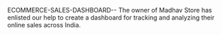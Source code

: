  ECOMMERCE-SALES-DASHBOARD--
 The owner of Madhav Store has enlisted our help to create a dashboard for tracking and analyzing their online sales across India.
